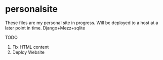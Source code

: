 # personalsite

These files are my personal site in progress. Will be deployed to a host at a later point in time. 
Django+Mezz+sqlite

TODO
1. Fix HTML content
2. Deploy Website
